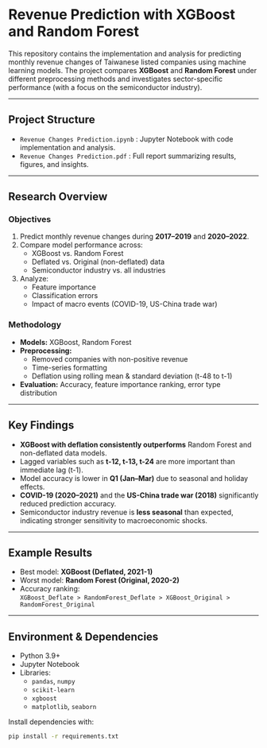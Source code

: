 # Revenue Prediction with XGBoost and Random Forest

This repository contains the implementation and analysis for predicting monthly revenue changes of Taiwanese listed companies using machine learning models. The project compares **XGBoost** and **Random Forest** under different preprocessing methods and investigates sector-specific performance (with a focus on the semiconductor industry).

---

## Project Structure
- `Revenue Changes Prediction.ipynb` : Jupyter Notebook with code implementation and analysis.
- `Revenue Changes Prediction.pdf` : Full report summarizing results, figures, and insights.

---

## Research Overview

### Objectives
1. Predict monthly revenue changes during **2017–2019** and **2020–2022**.  
2. Compare model performance across:
   - XGBoost vs. Random Forest  
   - Deflated vs. Original (non-deflated) data  
   - Semiconductor industry vs. all industries  
3. Analyze:
   - Feature importance  
   - Classification errors  
   - Impact of macro events (COVID-19, US-China trade war)  

### Methodology
- **Models:** XGBoost, Random Forest  
- **Preprocessing:**  
  - Removed companies with non-positive revenue  
  - Time-series formatting  
  - Deflation using rolling mean & standard deviation (t-48 to t-1)  
- **Evaluation:** Accuracy, feature importance ranking, error type distribution  

---

## Key Findings
- **XGBoost with deflation consistently outperforms** Random Forest and non-deflated data models.  
- Lagged variables such as **t-12, t-13, t-24** are more important than immediate lag (t-1).  
- Model accuracy is lower in **Q1 (Jan–Mar)** due to seasonal and holiday effects.  
- **COVID-19 (2020–2021)** and the **US-China trade war (2018)** significantly reduced prediction accuracy.  
- Semiconductor industry revenue is **less seasonal** than expected, indicating stronger sensitivity to macroeconomic shocks.  

---

## Example Results
- Best model: **XGBoost (Deflated, 2021-1)**  
- Worst model: **Random Forest (Original, 2020-2)**  
- Accuracy ranking:  
  `XGBoost_Deflate > RandomForest_Deflate > XGBoost_Original > RandomForest_Original`  

---

## Environment & Dependencies
- Python 3.9+  
- Jupyter Notebook  
- Libraries:  
  - `pandas`, `numpy`  
  - `scikit-learn`  
  - `xgboost`  
  - `matplotlib`, `seaborn`  

Install dependencies with:  
```bash
pip install -r requirements.txt
